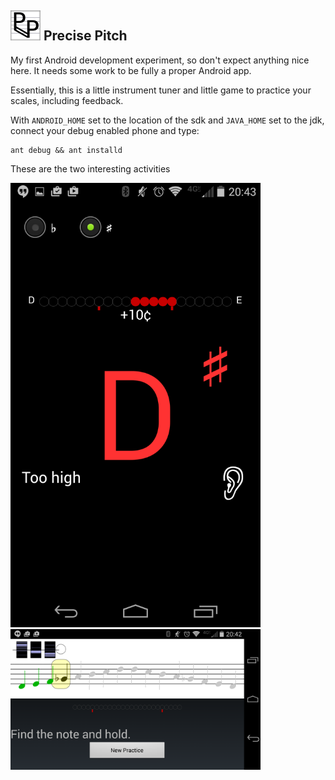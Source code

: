 ![icon] Precise Pitch
---------------------

My first Android development experiment, so don't expect anything nice here. It
needs some work to be fully a proper Android app.

Essentially, this is a little instrument tuner and little game to practice your
scales, including feedback.

With `ANDROID_HOME` set to the location of the sdk and
`JAVA_HOME` set to the jdk, connect your debug enabled phone and type:

    ant debug && ant installd

These are the two interesting activities

<img src="img/tuner.png" width="400px">
<img src="img/practice.png" width="400px">

[icon]: ./res/drawable-mdpi/ic_launcher_pp.png

